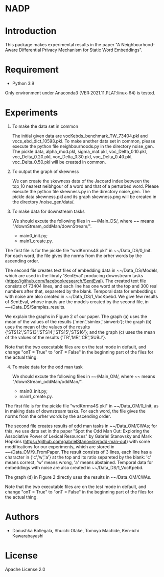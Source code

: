# NADP 
 
# Introduction

This package makes experimental results in the paper "A Neighbourhood-Aware Differential Privacy Mechanism for Static Word Embeddings".
 
# Requirement
 
* Python 3.9
 
Only environment under Anaconda3 (VER:2021.11,PLAT:linux-64) is tested.
 
# Experiments

1. To make the data set in common

   The initial given data are vocKebds_benchmark_TW_73404.pkl and vocs_ebd_dict_10593.pkl. To make another data set in common, please execute the python file neighbourhoods.py in the directory noise_gen.
   The pickle data, alpha_mod.pkl, sigma_mat.pkl, voc_Delta_0.10.pkl, voc_Delta_0.20.pkl, voc_Delta_0.30.pkl, voc_Delta_0.40.pkl, voc_Delta_0.50.pkl will be created in common.  
  
2. To output the graph of skewness

   We can create the skewness data of the Jaccard index between the top_10 nearest neibhgour of a word and that of a perturbed word.
   Please execute the python file skewness.py in the directory noise_gen.
   The pickle data skewness.pkl and its graph skewness.png will be created in the directory /noise_gen/data/.  

3. To make data for downstream tasks
   
   We should excute the following files in ~~/Main_DS/, where ~~ means "/downStream_oddMan/downStream/".
   - main0_init.py;
   - main1_create.py. 
     
The first file is for the pickle file "wrdKnrms4S.pkl" in ~~/Data_DS/0_Init.
For each word, the file gives the norms from the orher words by the ascending order. 

The second file creates text files of embedding data in ~~/Data_DS/Models, which are used in the libraly 'SentEval' producing downstream tasks (https://github.com/facebookresearch/SentEval). The created text file consists of 73404 lines, and each line has one word at the top and 300 real numbers after that, separeted by the blank. Temporal data for embeddings with noise are also created in ~~/Data_DS/1_VocKpebd. We give few results of SentEval, whose inputs are the models created by the second file, in ~~/Data_DS/Samples_results. 

We explain the graphs in Figure 2 of our paper. The graph (a) uses the mean of the values of the results {'men','simlex','simverb'}; the graph (b) uses the mean of the values of the results {'STS12','STS13','STS14','STS15','STS16'}; and the graph (c) uses the mean of the values of the results {'TR','MR','CR','SUBJ'}. 

Note that the two executable files are on the test mode in default, and change "onT = True" to "onT = False" in the beginning part of the files for the actual thing.
 
4. To make data for the odd man task

   We should excute the following files in ~~/Main_OM/, where ~~ means "/downStream_oddMan/oddMan/".
   - main0_init.py;
   - main1_create.py.
  
The first file is for the pickle file "wrdKnrms4S.pkl" in ~~/Data_OM/0_Init, as in making data of downstream tasks.
For each word, the file gives the norms from the orher words by the ascending order. 

The second file creates results of odd man tasks in ~~/Data_OM/CWAs; for this, we use data set in the paper "Spot the Odd Man Out: Exploring the Associative Power of Lexical Resources" by Gabriel Stanovsky and Mark Hopkins (https://github.com/gabrielStanovsky/odd-man-out) with some modifications for our experiments, which are stored in ~~/Data_OM/9_FromPaper. The result consists of 3 lines, each line has a character in {'c','w','a'} at the top and its ratio separeted by the blank: 'c' means correct, 'w' means wrong, 'a' means abstained. Temporal data for embeddings with noise are also created in ~~/Data_DS/1_VocKpebd.

The graph (d) in Figure 2 directly uses the results in ~~/Data_OM/CWAs.

Note that the two executable files are on the test mode in default, and change "onT = True" to "onT = False" in the beginning part of the files for the actual thing.
 
# Authors
 
* Danushka Bollegala, Shuichi Otake, Tomoya Machide, Ken-ichi Kawarabayashi
 
# License
 
Apache License 2.0
